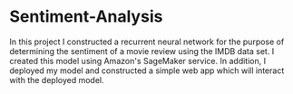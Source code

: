 # Sentiment-Analysis
 In this project I constructed a recurrent neural network for the purpose of determining the sentiment of a movie review using the IMDB data set. I created this model using Amazon's SageMaker service. In addition, I deployed my model and constructed a simple web app which will interact with the deployed model.
